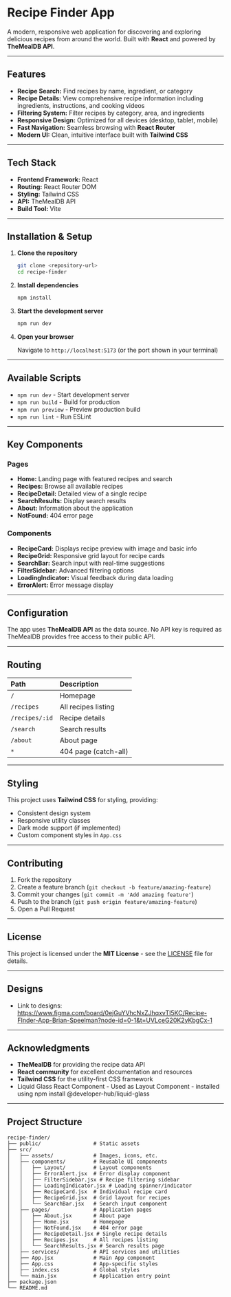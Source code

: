 # Recipe Finder App

A modern, responsive web application for discovering and exploring delicious recipes from around the world. Built with **React** and powered by **TheMealDB API**.

---

## Features

* **Recipe Search:** Find recipes by name, ingredient, or category
* **Recipe Details:** View comprehensive recipe information including ingredients, instructions, and cooking videos
* **Filtering System:** Filter recipes by category, area, and ingredients
* **Responsive Design:** Optimized for all devices (desktop, tablet, mobile)
* **Fast Navigation:** Seamless browsing with **React Router**
* **Modern UI:** Clean, intuitive interface built with **Tailwind CSS**

---

## Tech Stack

* **Frontend Framework:** React
* **Routing:** React Router DOM
* **Styling:** Tailwind CSS
* **API:** TheMealDB API
* **Build Tool:** Vite

---
## Installation & Setup

1.  **Clone the repository**

    ```bash
    git clone <repository-url>
    cd recipe-finder
    ```

2.  **Install dependencies**

    ```bash
    npm install
    ```

3.  **Start the development server**

    ```bash
    npm run dev
    ```

4.  **Open your browser**

    Navigate to `http://localhost:5173` (or the port shown in your terminal)

---

## Available Scripts

* `npm run dev` - Start development server
* `npm run build` - Build for production
* `npm run preview` - Preview production build
* `npm run lint` - Run ESLint

---

## Key Components

### Pages

* **Home:** Landing page with featured recipes and search
* **Recipes:** Browse all available recipes
* **RecipeDetail:** Detailed view of a single recipe
* **SearchResults:** Display search results
* **About:** Information about the application
* **NotFound:** 404 error page

### Components

* **RecipeCard:** Displays recipe preview with image and basic info
* **RecipeGrid:** Responsive grid layout for recipe cards
* **SearchBar:** Search input with real-time suggestions
* **FilterSidebar:** Advanced filtering options
* **LoadingIndicator:** Visual feedback during data loading
* **ErrorAlert:** Error message display

---

## Configuration

The app uses **TheMealDB API** as the data source. No API key is required as TheMealDB provides free access to their public API.

---

## Routing

| Path | Description |
| :--- | :--- |
| `/` | Homepage |
| `/recipes` | All recipes listing |
| `/recipes/:id` | Recipe details |
| `/search` | Search results |
| `/about` | About page |
| `*` | 404 page (catch-all) |

---

## Styling

This project uses **Tailwind CSS** for styling, providing:

* Consistent design system
* Responsive utility classes
* Dark mode support (if implemented)
* Custom component styles in `App.css`

---

## Contributing

1.  Fork the repository
2.  Create a feature branch (`git checkout -b feature/amazing-feature`)
3.  Commit your changes (`git commit -m 'Add amazing feature'`)
4.  Push to the branch (`git push origin feature/amazing-feature`)
5.  Open a Pull Request

---

## License

This project is licensed under the **MIT License** - see the [LICENSE](LICENSE) file for details.

---
## Designs

* Link to designs: https://www.figma.com/board/0ejGuYVhcNxZJhqxvTI5KC/Recipe-FInder-App-Brian-Speelman?node-id=0-1&t=UVLceG20K2yKbgCx-1

---

## Acknowledgments

* **TheMealDB** for providing the recipe data API
* **React community** for excellent documentation and resources
* **Tailwind CSS** for the utility-first CSS framework
* Liquid Glass React Component - Used as Layout Component - installed using npm install @developer-hub/liquid-glass
---

## Project Structure

```text
recipe-finder/
├── public/                 # Static assets
├── src/
│   ├── assets/             # Images, icons, etc.
│   ├── components/         # Reusable UI components
│   │   ├── Layout/         # Layout components
│   │   ├── ErrorAlert.jsx  # Error display component
│   │   ├── FilterSidebar.jsx # Recipe filtering sidebar
│   │   ├── LoadingIndicator.jsx # Loading spinner/indicator
│   │   ├── RecipeCard.jsx  # Individual recipe card
│   │   ├── RecipeGrid.jsx  # Grid layout for recipes
│   │   └── SearchBar.jsx   # Search input component
│   ├── pages/              # Application pages
│   │   ├── About.jsx       # About page
│   │   ├── Home.jsx        # Homepage
│   │   ├── NotFound.jsx    # 404 error page
│   │   ├── RecipeDetail.jsx # Single recipe details
│   │   ├── Recipes.jsx     # All recipes listing
│   │   └── SearchResults.jsx # Search results page
│   ├── services/           # API services and utilities
│   ├── App.jsx             # Main App component
│   ├── App.css             # App-specific styles
│   ├── index.css           # Global styles
│   └── main.jsx            # Application entry point
├── package.json
└── README.md
